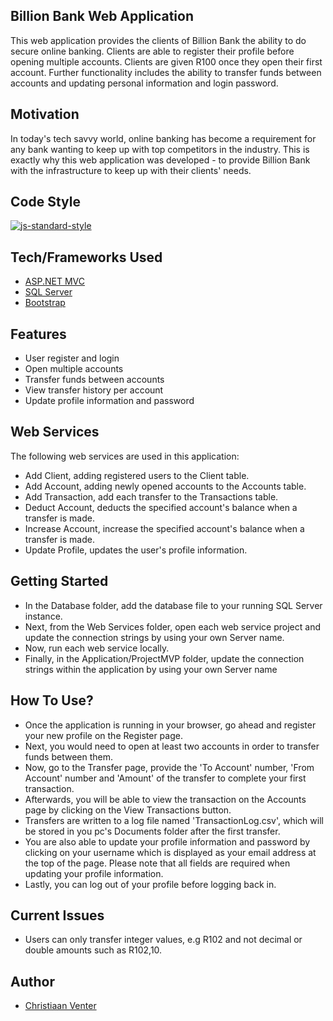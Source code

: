 ## Billion Bank Web Application
This web application provides the clients of Billion Bank the ability to do secure online banking. Clients are able to register their profile before opening multiple accounts. Clients are given R100 once they open their first account. Further functionality includes the ability to transfer funds between accounts and updating personal information and login password.

## Motivation
In today's tech savvy world, online banking has become a requirement for any bank wanting to keep up with top competitors in the industry. This is exactly why this web application was developed - to provide Billion Bank with the infrastructure to keep up with their clients' needs.

## Code Style
[![js-standard-style](https://img.shields.io/badge/code%20style-standard-brightgreen.svg?style=flat)](https://github.com/feross/standard)

## Tech/Frameworks Used
- [ASP.NET MVC](https://dotnet.microsoft.com/apps/aspnet/mvc)
- [SQL Server](https://www.microsoft.com/en-us/sql-server/sql-server-2019)
- [Bootstrap](https://getbootstrap.com/)

## Features
- User register and login
- Open multiple accounts
- Transfer funds between accounts
- View transfer history per account
- Update profile information and password

## Web Services
The following web services are used in this application:
- Add Client, adding registered users to the Client table.
- Add Account, adding newly opened accounts to the Accounts table.
- Add Transaction, add each transfer to the Transactions table.
- Deduct Account, deducts the specified account's balance when a transfer is made.
- Increase Account, increase the specified account's balance when a transfer is made.
- Update Profile, updates the user's profile information.

## Getting Started
- In the Database folder, add the database file to your running SQL Server instance.
- Next, from the Web Services folder, open each web service project and update the connection strings by using your own Server name.
- Now, run each web service locally.
- Finally, in the Application/ProjectMVP folder, update the connection strings within the application by using your own Server name

## How To Use?
- Once the application is running in your browser, go ahead and register your new profile on the Register page.
- Next, you would need to open at least two accounts in order to transfer funds between them.
- Now, go to the Transfer page, provide the 'To Account' number, 'From Account' number and 'Amount' of the transfer to complete your first transaction. 
- Afterwards, you will be able to view the transaction on the Accounts page by clicking on the View Transactions button.
- Transfers are written to a log file named 'TransactionLog.csv', which will be stored in you pc's Documents folder after the first transfer.
- You are also able to update your profile information and password by clicking on your username which is displayed as your email address at the top of the page. Please note that all fields are required when updating your profile information.
- Lastly, you can log out of your profile before logging back in.

## Current Issues
- Users can only transfer integer values, e.g R102 and not decimal or double amounts such as R102,10.

## Author
- [Christiaan Venter](https://www.github.com/codecventer)
